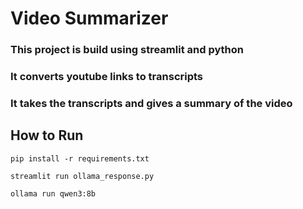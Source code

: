 # Video Summarizer

### This project is build using streamlit and python
### It converts youtube links to transcripts
### It takes the transcripts and gives a summary of the video

## How to Run

```
pip install -r requirements.txt
```

```
streamlit run ollama_response.py
```

```
ollama run qwen3:8b
```